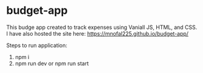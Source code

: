 # budget-app
This budge app created to track expenses using Vaniall JS, HTML, and CSS.
I have also hosted the site here: https://mnofal225.github.io/budget-app/

Steps to run application:

1) npm i
2) npm run dev or npm run start
